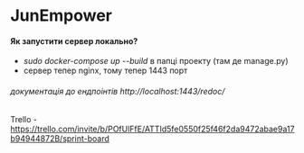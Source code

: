 # JunEmpower


#### Як запустити сервер локально?<br>
- <i>sudo docker-compose up --build</i> в папці проекту (там де manage.py)<br>
- сервер тепер nginx, тому тепер 1443 порт<br>
###### документація до ендпоінтів http://localhost:1443/redoc/<br>
Trello - https://trello.com/invite/b/POfUlFfE/ATTId5fe0550f25f46f2da9472abae9a17b94944872B/sprint-board

